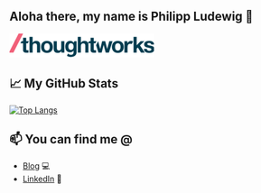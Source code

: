 ## Aloha there, my name is Philipp Ludewig 👋

<a href="https://youtube.com/tapasadhikary" target="_blank"><img src="./images/256px_tw_banner.png" alt="Banner for some colors"/></a>

## 📈 My GitHub Stats

[![Top Langs](https://github-readme-stats.vercel.app/api/top-langs/?username=atapas&layout=compact)](https://github.com/diesdasjenes/github-readme-stats)

## 📫 You can find me @
<!-- YOU-CAN-FIND-ME:START -->
- [Blog](https://blog.philippludewig.de) 💻
- [LinkedIn](https://www.linkedin.com/in/philipp-ludewig-8574aa9b/) 💼
<!-- YOU-CAN-FIND-ME:END -->

<!--
**DiesDasJenes/diesdasjenes** is a ✨ _special_ ✨ repository because its `README.md` (this file) appears on your GitHub profile.

Here are some ideas to get you started:

- 🔭 I’m currently working on ...
- 🌱 I’m currently learning ...
- 👯 I’m looking to collaborate on ...
- 🤔 I’m looking for help with ...
- 💬 Ask me about ...
- 📫 How to reach me: ...
- 😄 Pronouns: ...
- ⚡ Fun fact: ...
-->

